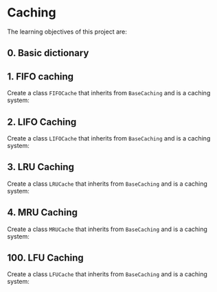 # Caching

The learning objectives of this project are:


## 0. Basic dictionary 


## 1. FIFO caching
Create a class `FIFOCache` that inherits from `BaseCaching` and is a caching system:


## 2. LIFO Caching
Create a class `LIFOCache` that inherits from `BaseCaching` and is a caching system:


## 3. LRU Caching
Create a class `LRUCache` that inherits from `BaseCaching` and is a caching system:


## 4. MRU Caching
Create a class `MRUCache` that inherits from `BaseCaching` and is a caching system:


## 100. LFU Caching
Create a class `LFUCache` that inherits from `BaseCaching` and is a caching system:
